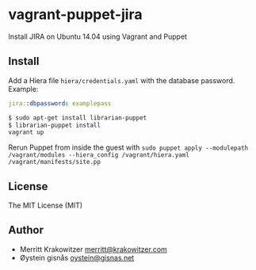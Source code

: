vagrant-puppet-jira
===================

Install JIRA on Ubuntu 14.04 using Vagrant and Puppet

Install
-------
Add a Hiera file `hiera/credentials.yaml` with the database password. Example:
```yaml
jira::dbpassword: examplepass
```

```sh
$ sudo apt-get install librarian-puppet
$ librarian-puppet install
vagrant up
```

Rerun Puppet from inside the guest with `sudo puppet apply --modulepath /vagrant/modules --hiera_config /vagrant/hiera.yaml /vagrant/manifests/site.pp`

License
-------
The MIT License (MIT)

Author
------------
* Merritt Krakowitzer merritt@krakowitzer.com
* Øystein gisnås oystein@gisnas.net
